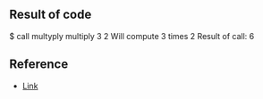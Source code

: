 ## Result of code

$   call multyply multiply 3 2
Will compute 3 times 2
Result of call: 6

## Reference

* [Link](https://docs.python.org/2/extending/embedding.html)
